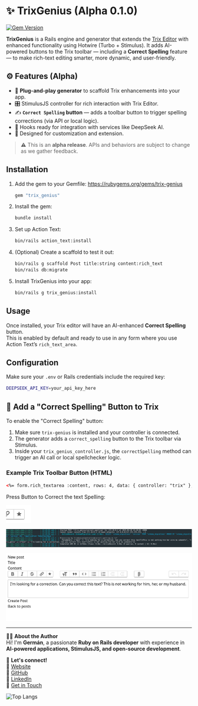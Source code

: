 # ✨ TrixGenius (Alpha 0.1.0)

[![Gem Version](https://badge.fury.io/rb/trix-genius.svg)](https://badge.fury.io/rb/trix-genius)

**TrixGenius** is a Rails engine and generator that extends the [Trix Editor](https://github.com/basecamp/trix) with enhanced functionality using Hotwire (Turbo + Stimulus). It adds AI-powered buttons to the Trix toolbar — including a **Correct Spelling** feature — to make rich-text editing smarter, more dynamic, and user-friendly.

## ⚙️ Features (Alpha)

- 🚀 **Plug-and-play generator** to scaffold Trix enhancements into your app.
- 🎛️ StimulusJS controller for rich interaction with Trix Editor.
- ✍️ **`Correct Spelling` button** — adds a toolbar button to trigger spelling corrections (via API or local logic).
- 🔌 Hooks ready for integration with services like DeepSeek AI.
- 🧪 Designed for customization and extension.

> ⚠️ This is an **alpha release**. APIs and behaviors are subject to change as we gather feedback.
> 

## Installation

1. Add the gem to your Gemfile: https://rubygems.org/gems/trix-genius

    ```ruby
    gem "trix_genius"
    ```

2. Install the gem:

    ```bash
    bundle install
    ```

3. Set up Action Text:

    ```bash
    bin/rails action_text:install
    ```

4. (Optional) Create a scaffold to test it out:

    ```bash
    bin/rails g scaffold Post title:string content:rich_text
    bin/rails db:migrate
    ```

5. Install TrixGenius into your app:

    ```bash
    bin/rails g trix_genius:install
    ```

## Usage

Once installed, your Trix editor will have an AI-enhanced **Correct Spelling** button.  
This is enabled by default and ready to use in any form where you use Action Text’s `rich_text_area`.

## Configuration

Make sure your `.env` or Rails credentials include the required key:

```bash
DEEPSEEK_API_KEY=your_api_key_here
```

## 🧠 Add a "Correct Spelling" Button to Trix

To enable the "Correct Spelling" button:

1. Make sure `trix-genius` is installed and your controller is connected.
2. The generator adds a `correct_spelling` button to the Trix toolbar via Stimulus.
3. Inside your `trix_genius_controller.js`, the `correctSpelling` method can trigger an AI call or local spellchecker logic.

### Example Trix Toolbar Button (HTML)

````html
<%= form.rich_textarea :content, rows: 4, data: { controller: "trix" }, class: ["block shadow-sm rounded-md border px-3 py-2 mt-2 w-full", {"border-gray-400 focus:outline-blue-600": post.errors[:content].none?, "border-red-400 focus:outline-red-600": post.errors[:content].any?}] %>
````
Press Button to Correct the text Spelling:

![](./src/cs.png)

![](./src/Screenshot_20250410_123036.png)

![](./src/Screenshot_20250410_122848.png)



---

👨‍💻 **About the Author**  
Hi! I'm **Germán**, a passionate **Ruby on Rails developer** with experience in **AI-powered applications, StimulusJS, and open-source development**.  

📢 **Let's connect!**  
🔗 [Website](https://www.rubystacknews.com/)  
🐙 [GitHub](https://github.com/ggerman)  
💼 [LinkedIn](https://www.linkedin.com/in/germ%C3%A1n-silva-56a12622/)  
📧 [Get in Touch](https://rubystacknews.com/get-in-touch/)  


![Top Langs](https://github-readme-stats.vercel.app/api/top-langs/?username=ggerman&hide_progress=true)

```
